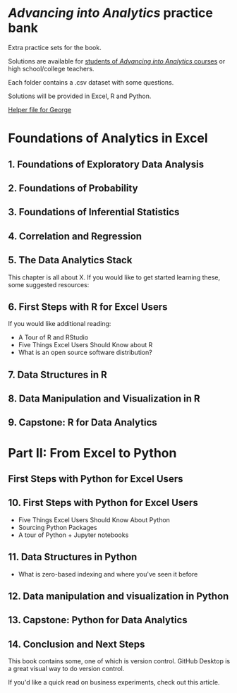 # _Advancing into Analytics_ practice bank

Extra practice sets for the book.

Solutions are available for [students of _Advancing into Analytics_ courses](http://stringfestanalytics.com/aina-waiting/) or high school/college teachers. 

Each folder contains a .csv dataset with some questions. 

Solutions will be provided in Excel, R and Python. 

[Helper file for George](https://maqimzmnjbt5wavnbicv98tlhog-my.sharepoint.com/:w:/g/personal/george_stringfestanalytics_com/Ee8VCSWvX2hHhD4P3oSIMvsBEiRjzFVwKyCaaLi73kRb_Q?e=1si4wg)

# Foundations of Analytics in Excel

## 1. Foundations of Exploratory Data Analysis



## 2. Foundations of Probability

## 3. Foundations of Inferential Statistics

## 4. Correlation and Regression 

## 5. The Data Analytics Stack

This chapter is all about X. If you would like to get started learning these, some suggested resources:

## 6. First Steps with R for Excel Users

If you would like additional reading:

- A Tour of R and RStudio
- Five Things Excel Users Should Know about R
- What is an open source software distribution? 


## 7. Data Structures in R

## 8. Data Manipulation and Visualization in R


## 9. Capstone: R for Data Analytics

# Part II: From Excel to Python

## First Steps with Python for Excel Users

## 10. First Steps with Python for Excel Users

- Five Things Excel Users Should Know About Python
- Sourcing Python Packages
- A tour of Python + Jupyter notebooks

## 11. Data Structures in Python

- What is zero-based indexing and where you've seen it before

## 12. Data manipulation and visualization in Python

## 13. Capstone: Python for Data Analytics

## 14. Conclusion and Next Steps

This book contains some, one of which is version control. GitHub Desktop is a great visual way to do version control.

If you'd like a quick read on business experiments, check out this article.  

